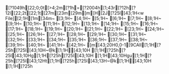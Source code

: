 [?1049h[22;0;0t[>4;2m[?1h=[?2004h[1;43r[?12h[?12l[22;2t[22;1t[27m[23m[29m[m[H[2J[?25l[43;1H<w File][2;1H[1m[34m~                                    [3;1H~                                    [4;1H~                                    [5;1H~                                    [6;1H~                                    [7;1H~                                    [8;1H~                                    [9;1H~                                    [10;1H~                                    [11;1H~                                    [12;1H~                                    [13;1H~                                    [14;1H~                                    [15;1H~                                    [16;1H~                                    [17;1H~                                    [18;1H~                                    [19;1H~                                    [20;1H~                                    [21;1H~                                    [22;1H~                                    [23;1H~                                    [24;1H~                                    [25;1H~                                    [26;1H~                                    [27;1H~                                    [28;1H~                                    [29;1H~                                    [30;1H~                                    [31;1H~                                    [32;1H~                                    [33;1H~                                    [34;1H~                                    [35;1H~                                    [36;1H~                                    [37;1H~                                    [38;1H~                                    [39;1H~                                    [40;1H~                                    [41;1H~                                    [42;1H~                                    [m[43;20H0,0-1[9CAll[1;1H[?25h[?25l[43;10H~@k[1;1H[43;10H   [1;1H[?25h[?25l[43;10Hg[1;1H[?25h[?25l[43;10H [1;1H[43;10Hgu[1;1H[?25h[?25l[43;12Ht[1;1H[?25h[?25l[43;13H~@k[1;1H[43;10H      [1;1H[?25h